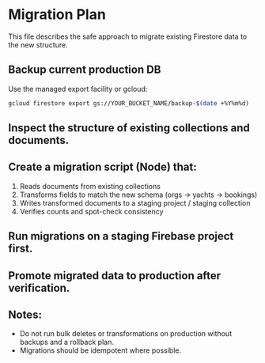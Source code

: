 # Migration Plan

This file describes the safe approach to migrate existing Firestore data to the new structure.

## Backup current production DB

Use the managed export facility or gcloud:
```bash
gcloud firestore export gs://YOUR_BUCKET_NAME/backup-$(date +%Y%m%d)
```

## Inspect the structure of existing collections and documents.

## Create a migration script (Node) that:

1. Reads documents from existing collections
2. Transforms fields to match the new schema (orgs -> yachts -> bookings)
3. Writes transformed documents to a staging project / staging collection
4. Verifies counts and spot-check consistency

## Run migrations on a staging Firebase project first.

## Promote migrated data to production after verification.

## Notes:

- Do not run bulk deletes or transformations on production without backups and a rollback plan.
- Migrations should be idempotent where possible.
